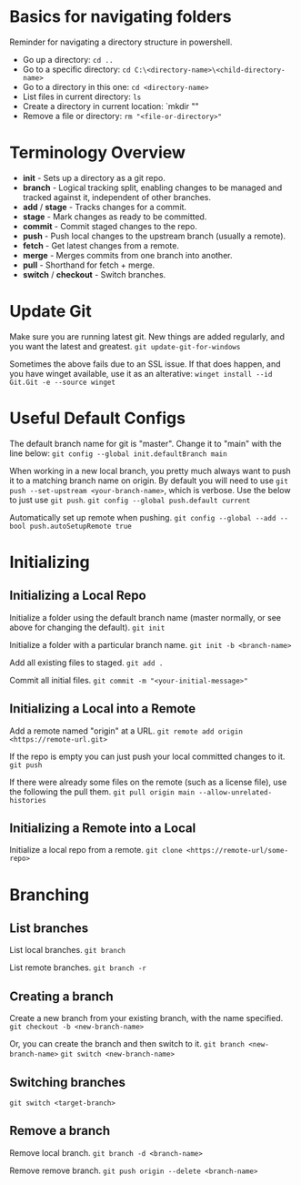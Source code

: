 # Basics for navigating folders
Reminder for navigating a directory structure in powershell.

- Go up a directory: `cd ..`
- Go to a specific directory: `cd C:\<directory-name>\<child-directory-name>`
- Go to a directory in this one: `cd <directory-name>`
- List files in current directory: `ls`
- Create a directory in current location: `mkdir "<directory-name>"
- Remove a file or directory: `rm "<file-or-directory>"`

# Terminology Overview

- **init** - Sets up a directory as a git repo.
- **branch** - Logical tracking split, enabling changes to be managed and tracked against it, independent of other branches.
- **add** / **stage** - Tracks changes for a commit. 
- **stage** - Mark changes as ready to be committed.
- **commit** - Commit staged changes to the repo.
- **push** - Push local changes to the upstream branch (usually a remote).
- **fetch** - Get latest changes from a remote.
- **merge** - Merges commits from one branch into another.
- **pull** - Shorthand for fetch + merge.
- **switch** / **checkout** - Switch branches.

# Update Git
Make sure you are running latest git. New things are added regularly, and you want the latest and greatest.
`git update-git-for-windows`

Sometimes the above fails due to an SSL issue. If that does happen, and you have winget available, use it as an alterative:
`winget install --id Git.Git -e --source winget`

# Useful Default Configs
The default branch name for git is "master". Change it to "main" with the line below:
`git config --global init.defaultBranch main`

When working in a new local branch, you pretty much always want to push it to a matching branch name on origin. By default you will need to use `git push --set-upstream <your-branch-name>`, which is verbose. Use the below to just use `git push`.
`git config --global push.default current`

Automatically set up remote when pushing.
`git config --global --add --bool push.autoSetupRemote true`

# Initializing

## Initializing a Local Repo
Initialize a folder using the default branch name (master normally, or see above for changing the default).
`git init`

Initialize a folder with a particular branch name.
`git init -b <branch-name>`

Add all existing files to staged.
`git add .`

Commit all initial files.
`git commit -m "<your-initial-message>"`

## Initializing a Local into a Remote
Add a remote named "origin" at a URL.
`git remote add origin <https://remote-url.git>`

If the repo is empty you can just push your local committed changes to it.
`git push`

If there were already some files on the remote (such as a license file), use the following the pull them.
`git pull origin main --allow-unrelated-histories`

## Initializing a Remote into a Local
Initialize a local repo from a remote.
`git clone <https://remote-url/some-repo>`

# Branching
## List branches
List local branches.
`git branch`

List remote branches.
`git branch -r`

## Creating a branch
Create a new branch from your existing branch, with the name specified.
`git checkout -b <new-branch-name>`

Or, you can create the branch and then switch to it.
`git branch <new-branch-name>`
`git switch <new-branch-name>`

## Switching branches
`git switch <target-branch>`

## Remove a branch
Remove local branch.
`git branch -d <branch-name>`

Remove remove branch.
`git push origin --delete <branch-name>`

